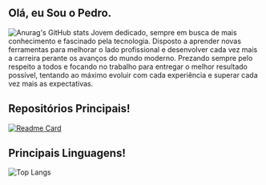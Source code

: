 ## Olá, eu Sou o Pedro.

![Anurag's GitHub stats](https://github-readme-stats.vercel.app/api?username=Pedro-Andreola&show_icons=true&theme=radical) Jovem dedicado, sempre em busca de mais conhecimento
e fascinado pela tecnologia.
Disposto a aprender novas ferramentas para melhorar o
lado profissional e desenvolver cada vez mais a carreira
perante os avanços do mundo moderno.
Prezando sempre pelo respeito a todos e focando no
trabalho para entregar o melhor resultado possível,
tentando ao máximo evoluir com cada experiência e
superar cada vez mais as expectativas.


## Repositórios Principais!
[![Readme Card](https://github-readme-stats.vercel.app/api/pin/?username=Pedro-Andreola&repo=CRUD&show_icons=true&theme=radical)](https://github.com/anuraghazra/github-readme-stats)

## Principais Linguagens!
![Top Langs](https://github-readme-stats.vercel.app/api/top-langs/?username=Pedro-Andreola&hide_progress=true&show_icons=true&theme=radical)
